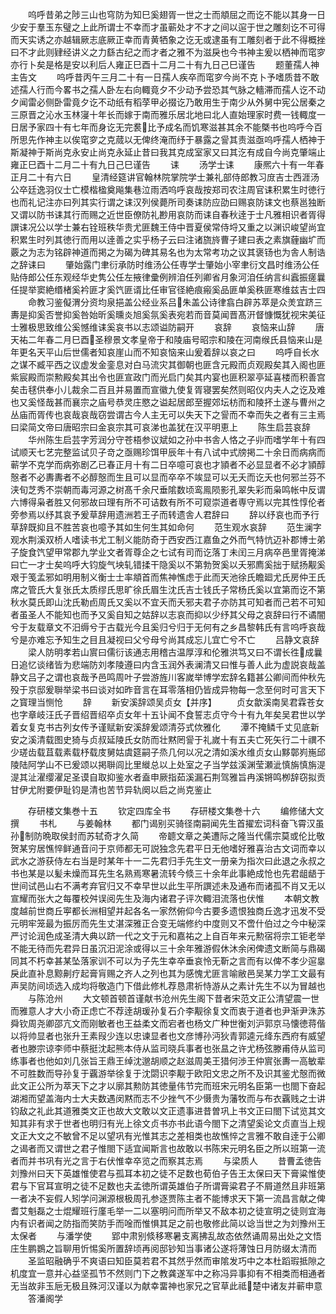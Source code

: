 <!-- { "loadSidebar": true } -->
　　呜呼昔弟之陟三山也穹防为知巳奚翅胥一世之士而頫屈之而讫不能以其身一日少安于羣玉东璧之上此所谓士不幸而才虽蕲处才不才之间以逭于世之雕刻讫不可得而天实诱之亦越辑厥志底厥正幸而青黄牺象之讫无或逮虽有工雕刻者于此不得概挫曰不才此则肄经讲义之力繇古纪之而才者之雅不为滋戾也今书神主爰以栖神而窀穸亦行卜矣是格是安以利后人雍正巳酉十二月二十有九日己巳谨告
　　题董孺人神主告文
　　呜呼昔丙午三月二十有一日孺人疾卒而窀穸今尚不克卜予嗜质昔不敢述孺人行而今畧书之孺人卧左右向輙竟夕不少动予尝恐其气脉之轖滞而孺人讫不动夕闻雷必侧卧雷竟夕讫不动纸有稻莩甲必掇讫乃敢用生于南少从外舅中宪公居秦之三原晋之沁水玉林寖十年长而嫁于南而雅乐居北地曰北人直始理家时费一钱輙度一日居予家四十有七年而身讫无完裠比予成名而饥寒滋甚其余不能槩书也呜呼今百所思先作神主以俟窀穸之克蒇以无俾终淹而纾于暴露之諐其责滋亟呜呼孺人栖神于斯凝神于斯尚克永安止尚克永延止昔曰我其克成室家又曰其汔有成自今尚克肇端止雍正巳酉十二月二十有九日己巳谨告
　　诔
　　汤学士诔
　　康熈六十有一年春正月二十有六日
　　皇清经筵讲官翰林院掌院学士兼礼部侍郎教习庻吉士西涯汤公卒廷逸羽仪士亡模楷楹奠飚集巷泣雨洒呜呼哀哉按郑司农注周官诔积累生时徳行也而礼记注亦曰列其实行谓之诔汉列侯薨所司奏诔防应劭曰赐哀防诔文也蔡邕独断又谓以防书诔其行而赐之近世臣僚防礼尠用哀防而诔自春秋逹于士凡雅相识者胥得譔诔况公以学士兼右铨班秩华贵尤匪魏王侍中晋夏侯常侍埒又重之以渊识峻望尚宜积累生时列其徳行而用以逹善之实乎杨子云曰注诸旒旍曹子建曰表之素旗薶幽圹而覈之为志为铭辟神道而掲之为碣为碑其易名也为太常考功之议其褒钖也为舎人制诰之辞诔曰
　　肇始露门聿衍承防时维汤公任専学士肇始小宰聿衍文昌时维汤公任贴侍郎公任东观经华史隽公任左掖律彚例辨洎任列卿省月象河洎任纳言纠蠧振瘥曩任提举窦絶缗楮奚衿匪才奚饩匪谞比任审官径絶痕瘢奚品匪单奚秩匪寒维兹吉士四
　　命教习鉴儗渭分资均泉挹盖公经业系吕朱盖公诗律翕白辟苏萃是众羙宜跻三夀是抑奚否誉抑奚咎始昕奚曛炎旭奚氛奚表宛若而音莫闻晋髙汧督慷慨犹视宋美征士雅极思致维公奚憾维诔奚哀书以志颂谥防嗣开
　　哀辞
　　哀恼来山辞
　　唐天祐二年春二月巳酉圣穆景文孝皇帝于和陵庙号昭宗和陵在河南缑氏县恼来山是年更名天平山后世儒者知哀崖山而不知哀恼来山爰着辞以哀之曰
　　呜呼自长水之谋不臧平西之议虚发金銮息对白马流灾其御朝也匪含元殿而贞观殿矣其入阁也匪紫宸殿而崇勲殿矣其出令也匪宣政门而光启门矣其内宴也匪积翠亭延喜楼而积善宫矣击毬供奉小儿裁余二百且并易置而宣徽九使复胥寝罢矣然则昭仪内夫人之讫及难也又奚怪哉甚而襄宗之庙号恭灵庄愍之谥起居郎至握郊坛枋而和陵抔土遂与曹州之丛庙而胥传也哀哉哀哉窃尝谓古今人主无可以失天下之諐而不幸而失之者有三主焉曰梁简文帝曰唐昭宗曰金哀宗其可哀涕也盖犹在汉平明恵上
　　陈生启芸哀辞
　　华州陈生启芸字芳润分守苍梧参议斌如之孙中书舎人恪之子丱而嗜学年十有四试顺天七艺完整监试贝子竒之亟赐珍饵甲辰年十有八试中式牓掲二十余日而病病而蕲学不克学而病弥剧乙已春正月十有二日卒噫可哀也才頴者不必显显者不必才頴醇慤者不必夀夀者不必醇慤而生且可以显而卒卒不竢显可以无夭而讫夭也何邪兰芬不浃旬芝秀不崇朝而毒河源之树髙千余尺垂隂数顷鸾鳯陨影孔翠失彩而枭鸣帐中反谓六博得枭者胜又何邪故曰理有所不可诘数有所不可窥崇道者専守焉以完其性惇伦者旁参焉以纾其哀予爰草辞用遗洲若王子而转遗舎人君辞曰
　　辞以纾哀也而予行草辞既抑且不胜苦哀也噫予其如生何生其如命何
　　范生观水哀辞
　　范生澜字观水荆溪双桥人嗜读书尤工制义能防奇于西安西江嘉鱼之外而气特忼迈补郡博士弟子旋食饩望甲常郡九学业文者胥尊企之七试有司而讫落丁未闰三月病卒邑里胥掩涕曰亡一才士矣呜呼大钧旋气坱轧错揉干隐奚以不第勃贺奚以夭邪廌奚拙于赋扬觏奚艰于笺孟邪如明用制义衡士士率頫首而焦神憔虑于此而天池徐氏瞻廻尤氏房仲王氏席之管氏大复张氏太质缪氏思旷徐氏眉生沈氏吉士钱氏子常杨氏奚以宜第而讫不第秋水莫氏即山沈氏勒卣周氏又奚以不宜夭而夭邪夫君子亦防其可知者而己若不可知者虽圣人不能知也而予又奚自知之姑辞以志哀而抑以少纾其父母之哀辞曰行不谲闇兮于友载章文不汨缛兮于古载光今且奚归兮归于无何有之乡昌黎韩氏有言呜呼哀哉兮是亦难忘予知生之目且凝视曰父兮母兮尚其成忘儿宜亡兮不亡
　　吕静文哀辞
　　梁人防明孝若山賔曰儒衍该通志用稽古温厚淳和伦雅洪笃又曰不谓长徃成曩日追忆谈绪皆为悲端防刘孝陵遵曰内含玉润外表澜清又曰惟与善人此为虚説哀哉盖静文吕子之谓也哀哉予邑鸣周叶子尝游旌川客嵗举博学宏辞名籍甚公卿间而仲秋先殁于京邸爰聨举梁书曰谈对如昨音言在耳零落相仍皆成异物每一念至何时可言天下之寳理当恻怆
　　辞
　　新安溪辞颂吴贞女【并序】
　　贞女歙溪南吴君霖苍女也字章岐汪氏子晋绍晋绍卒贞女年十五讣闻不食誓志贞守今十有九年矣吴君世以学着女复克书古列女传予谨赋新安溪辞爰颂清芬式佽雅化
　　潭不掩鳞千丈见底新安之溪清载图史猗与贞叔延陵氏女防而壮黙罔諐于礼嵗十有五夫亡死矢行二十禩不少瑳齿载苴载素载杼载庋舅姑虞筵嗣子烝几何以况之清如溪水维贞女山黟鄣峛崺邱陵陆阿学山不已爰颂以掲聨闾比里縰总以上处室之子当学兹溪渊莹瀬泚慎旃慎旃湜湜其沚濯缨濯足圣谟自取抑鉴水者盍申厥指茹溪漏石荆驾雅旨冉溪锵鸣栁辞窃拟贡甘伊尤附要伊耻钧是清也苦节异轨阕以启之尚克鉴止



　　存研楼文集巻十五
　　钦定四库全书
　　存研楼文集巻十六
　　编修储大文撰
　　书札
　　与姜翰林
　　都门谒别买骑径南嗣闻先生首擢宏词科奋飞霄汉虽孙制防晩取侯封而苏轼奇才久简
　　帝聼文章之美遭际之隆当代儒宗莫或伦比敬贺某穷居憔悴鲜通音问于京师都无可説独念先君平日无他嗜好雅喜治古文词而幸以武水之游获侍左右当是时某年十一二先君归手先生文一册亲为指次曰此退之永叔之书也某是以髪未燥而耳先生名熟焉寒暑流转今倐三十余年此事絶成怆也先君龃龉于世间试邑山右不满考弃官归又不幸早世以此生平所譔述未及通布而诸孤不肖又无以宣耀而张大之每覆校舛误阅先生及海内诸君子评次輙泪流落也伏惟
　　本朝文教度越前世商丘寕都长洲相望并起各名一家然俯仰今古要多遗恨独商丘逸才迅发不受元明牢笼最为振厉而先生丈湛深雅正合变无端修约中度则又不啻什伯过之今中秘深严讨论润色成圣清大典以跻一代之文于元和嘉祐之上自百年来元勲宿将宗工钜老举不能无待而先君异日虽沉汨泥涂或得以三十余年雅游假休沐余闲俾遗文断简与鼎碣同其不朽幸甚某坠落家训不可以为子先生幸卒垂哀怜无靳之言而有以俾不孝少逭辠戾此直补息黥劓疗起膏肓赐之齐人之列也其为感愧尤匪言喻敝邑吴某力学工文最有声吴防间顷选入成均将敬造门下借此修札荐恳肃祈恃游从之素计先生不以为冒越也
　　与陈沧州
　　大文顿首顿首谨献书沧州先生阁下昔者宋范文正公清望震一世而雅意人才大小奇正虑亡不荐逹胡瑗孙复石介李觏徐复文而衷于道者也尹渐尹洙苏舜钦周尧卿邵亢文而刚敏者也王益柔文而宕者也杨文广种世衡刘沪郭京马懐徳蒋偕以将帅显者也张升王素叚少连以忠谏显者也文彦博孙沔狄青郭逵元绛东西府有威望者也滕宗谅李师中蔡挺沈起熊本侍从监司晓兵事者也张昷之许尤杨弦滕甫侍从监司练事者也他如刘几张旨王鼎王绰沈邈胡顺之赵滋周美王猎何渉王仲賔张夀一高敏辈不可胜数而导孙复于覊游举徐复于沈閟识李觏于欧阳文忠之所不及识其鉴尤慤而微此文正公所为萃天下之才以廓其勲防其徳量伟节完而班宋元明名臣第一也閤下奋起湖湘而望盖海内士大夫数遇闵黙而志不少挫气不少慑贵为藩牧而与布衣覊贱之士讲钧敌之礼此其道雅类文正也故大文敢以文正遗事进昔曽巩上书文正曰閤下试览其文知其非有求于世者也明归有光上徐文贞书亦书此语今閤下之清望奚论文贞直当上规文正大文之不敏曾不足以望巩有光惟其志之差相类也故憔悴之言雅不敢自逹于公卿之谒者而又谓世之君子惟閤下适宜闻斯言也故敢以书陈宋元明名臣之所以班第一流者而并书巩有光之言于右伏惟幸卒览之而察其志焉
　　与梁质人
　　昔曹孟徳告刘豫州曰天下英雄惟使君与孤耳本初之徒不足数也荀伯子告王太保曰天下膏粱惟使君与下官耳宣明之徒不足数也夫孟徳所谓英雄伯子所谓膏粱君子不屑道然且非班第一者决不妄假人矧学问渊源根极周孔参逐贾陈主者不能博求天下第一流昌言献之俾耆艾魁磊之士焜耀班行廑毛举一二以塞明问而所举又不敌本初之徒宣明之徒则宜海内有识者闻之防指而笑防手而唫而惟惧其足之前也敬修此简以谂当世之为刘豫州王太保者
　　与潘学使
　　郢中肃别倐移寒暑支离拂乱故态依然诵周易出处之文悟庄生鹏鷃之旨聊用忻惕奚所置辞顷再阅邸钞知当事诸公遂将薄蚀日月防缀太清而
　　圣监昭融确乎不爽语曰知臣莫若君不其然乎然而审隂发巧中之本杜蹈瑕抵隙之机度宜一意并心益坚孤节不然则门下之教龚遂军中之称冯异事抑有不相类而相通者无当故非玉巵无极且殊河汉谨以为献幸畱神也家兄之官草此祗楚中诸友并蕲申意
　　答潘阁学
